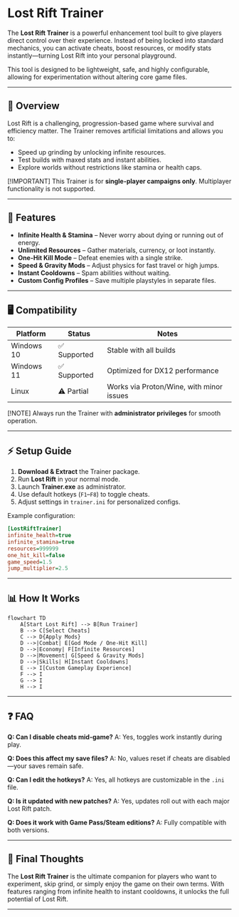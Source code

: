 # Lost Rift Trainer

The **Lost Rift Trainer** is a powerful enhancement tool built to give players direct control over their experience. Instead of being locked into standard mechanics, you can activate cheats, boost resources, or modify stats instantly—turning Lost Rift into your personal playground.

This tool is designed to be lightweight, safe, and highly configurable, allowing for experimentation without altering core game files.

---

## 🌌 Overview

Lost Rift is a challenging, progression-based game where survival and efficiency matter. The Trainer removes artificial limitations and allows you to:

* Speed up grinding by unlocking infinite resources.
* Test builds with maxed stats and instant abilities.
* Explore worlds without restrictions like stamina or health caps.

[!IMPORTANT]
This Trainer is for **single-player campaigns only**. Multiplayer functionality is not supported.

---

## 🎯 Features

* **Infinite Health & Stamina** – Never worry about dying or running out of energy.
* **Unlimited Resources** – Gather materials, currency, or loot instantly.
* **One-Hit Kill Mode** – Defeat enemies with a single strike.
* **Speed & Gravity Mods** – Adjust physics for fast travel or high jumps.
* **Instant Cooldowns** – Spam abilities without waiting.
* **Custom Config Profiles** – Save multiple playstyles in separate files.

---

## 🖥 Compatibility

| Platform   | Status      | Notes                                    |
| ---------- | ----------- | ---------------------------------------- |
| Windows 10 | ✅ Supported | Stable with all builds                   |
| Windows 11 | ✅ Supported | Optimized for DX12 performance           |
| Linux      | ⚠️ Partial  | Works via Proton/Wine, with minor issues |

[!NOTE]
Always run the Trainer with **administrator privileges** for smooth operation.

---

## ⚡ Setup Guide

1. **Download & Extract** the Trainer package.
2. Run **Lost Rift** in your normal mode.
3. Launch **Trainer.exe** as administrator.
4. Use default hotkeys (`F1`–`F8`) to toggle cheats.
5. Adjust settings in `trainer.ini` for personalized configs.

Example configuration:

```ini
[LostRiftTrainer]
infinite_health=true
infinite_stamina=true
resources=999999
one_hit_kill=false
game_speed=1.5
jump_multiplier=2.5
```

---

## 📊 How It Works

```mermaid
flowchart TD
    A[Start Lost Rift] --> B[Run Trainer]
    B --> C[Select Cheats]
    C --> D{Apply Mods}
    D -->|Combat| E[God Mode / One-Hit Kill]
    D -->|Economy| F[Infinite Resources]
    D -->|Movement| G[Speed & Gravity Mods]
    D -->|Skills| H[Instant Cooldowns]
    E --> I[Custom Gameplay Experience]
    F --> I
    G --> I
    H --> I
```

---

## ❓ FAQ

**Q: Can I disable cheats mid-game?**
A: Yes, toggles work instantly during play.

**Q: Does this affect my save files?**
A: No, values reset if cheats are disabled—your saves remain safe.

**Q: Can I edit the hotkeys?**
A: Yes, all hotkeys are customizable in the `.ini` file.

**Q: Is it updated with new patches?**
A: Yes, updates roll out with each major Lost Rift patch.

**Q: Does it work with Game Pass/Steam editions?**
A: Fully compatible with both versions.

---

## 🚀 Final Thoughts

The **Lost Rift Trainer** is the ultimate companion for players who want to experiment, skip grind, or simply enjoy the game on their own terms. With features ranging from infinite health to instant cooldowns, it unlocks the full potential of Lost Rift.

---
